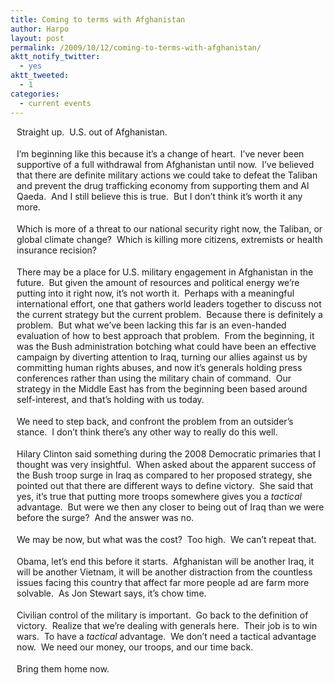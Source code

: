 ```yaml
---
title: Coming to terms with Afghanistan
author: Harpo
layout: post
permalink: /2009/10/12/coming-to-terms-with-afghanistan/
aktt_notify_twitter:
  - yes
aktt_tweeted:
  - 1
categories:
  - current events
---
```

<p style="margin-top: 0px; margin-right: 0px; margin-bottom: 18px; margin-left: 10px; padding: 0px;">
  Straight up.  U.S. out of Afghanistan.
</p>

<p style="margin-top: 0px; margin-right: 0px; margin-bottom: 18px; margin-left: 10px; padding: 0px;">
  I&#8217;m beginning like this because it&#8217;s a change of heart.  I&#8217;ve never been supportive of a full withdrawal from Afghanistan until now.  I&#8217;ve believed that there are definite military actions we could take to defeat the Taliban and prevent the drug trafficking economy from supporting them and Al Qaeda.  And I still believe this is true.  But I don&#8217;t think it&#8217;s worth it any more.
</p>

<p style="margin-top: 0px; margin-right: 0px; margin-bottom: 18px; margin-left: 10px; padding: 0px;">
  Which is more of a threat to our national security right now, the Taliban, or global climate change?  Which is killing more citizens, extremists or health insurance recision?
</p>

<p style="margin-top: 0px; margin-right: 0px; margin-bottom: 18px; margin-left: 10px; padding: 0px;">
  There may be a place for U.S. military engagement in Afghanistan in the future.  But given the amount of resources and political energy we&#8217;re putting into it right now, it&#8217;s not worth it.  Perhaps with a meaningful international effort, one that gathers world leaders together to discuss not the current strategy but the current problem.  Because there is definitely a problem.  But what we&#8217;ve been lacking this far is an even-handed evaluation of how to best approach that problem.  From the beginning, it was the Bush administration botching what could have been an effective campaign by diverting attention to Iraq, turning our allies against us by committing human rights abuses, and now it&#8217;s generals holding press conferences rather than using the military chain of command.  Our strategy in the Middle East has from the beginning been based around self-interest, and that&#8217;s holding with us today.
</p>

<p style="margin-top: 0px; margin-right: 0px; margin-bottom: 18px; margin-left: 10px; padding: 0px;">
  We need to step back, and confront the problem from an outsider&#8217;s stance.  I don&#8217;t think there&#8217;s any other way to really do this well.
</p>

<p style="margin-top: 0px; margin-right: 0px; margin-bottom: 18px; margin-left: 10px; padding: 0px;">
  Hilary Clinton said something during the 2008 Democratic primaries that I thought was very insightful.  When asked about the apparent success of the Bush troop surge in Iraq as compared to her proposed strategy, she pointed out that there are different ways to define victory.  She said that yes, it&#8217;s true that putting more troops somewhere gives you a <em>tactical</em> advantage.  But were we then any closer to being out of Iraq than we were before the surge?  And the answer was no.
</p>

<p style="margin-top: 0px; margin-right: 0px; margin-bottom: 18px; margin-left: 10px; padding: 0px;">
  We may be now, but what was the cost?  Too high.  We can&#8217;t repeat that.
</p>

<p style="margin-top: 0px; margin-right: 0px; margin-bottom: 18px; margin-left: 10px; padding: 0px;">
  Obama, let&#8217;s end this before it starts.  Afghanistan will be another Iraq, it will be another Vietnam, it will be another distraction from the countless issues facing this country that affect far more people ad are farm more solvable.  As Jon Stewart says, it&#8217;s chow time.
</p>

<p style="margin-top: 0px; margin-right: 0px; margin-bottom: 18px; margin-left: 10px; padding: 0px;">
  Civilian control of the military is important.  Go back to the definition of victory.  Realize that we&#8217;re dealing with generals here.  Their job is to win wars.  To have a <em>tactical</em> advantage.  We don&#8217;t need a tactical advantage now.  We need our money, our troops, and our time back.
</p>

<p style="margin-top: 0px; margin-right: 0px; margin-bottom: 18px; margin-left: 10px; padding: 0px;">
  Bring them home now.
</p>